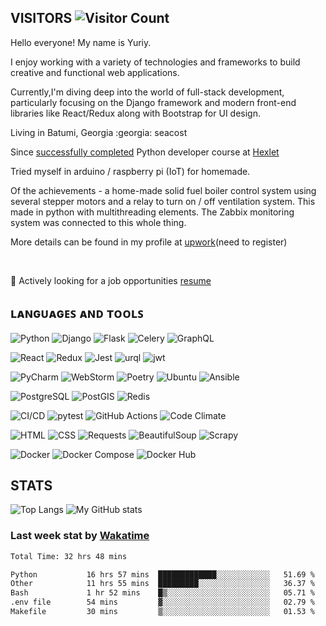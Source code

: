 <!-- ![](https://visitor-badge.glitch.me/badge?page_id=yuriy-kormin.yuriy.kormin) -->
## VISITORS ![Visitor Count](https://profile-counter.glitch.me/yuriy-kormin/count.svg?label=visitors&style=plastic)

Hello everyone! My name is Yuriy. 

I enjoy working with a variety of technologies
and frameworks to build creative and functional web applications. 

Currently,I'm diving deep into the world of full-stack development, particularly focusing
on the Django framework and modern front-end libraries like React/Redux along with 
Bootstrap for UI design.

<p>Living in Batumi, Georgia :georgia: seacost
<p>
Since <a href="https://ru.hexlet.io/u/tork">successfully completed</a> Python developer course at <a href ="https://ru.hexlet.io">Hexlet</a> <p>

Tried myself in arduino / raspberry pi (IoT) for homemade.
  
Of the achievements - a home-made solid fuel boiler control system using several stepper motors and a relay to turn on / off ventilation system. 
This made in python with multithreading elements. The Zabbix monitoring system was connected to this whole thing.
  
More details can be found in my profile at <a href = "https://www.upwork.com/freelancers/~013e3d9819e16cfade?s=1110580753891577856">upwork</a>(need to register)<p>
<br>
  
🔭 Actively looking for a job opportunities <a href="https://github.com/yuriy-kormin/yuriy-kormin/blob/main/Resume-KorminIurii.pdf">resume</a>

  
## ʟᴀɴɢᴜᴀɢᴇꜱ ᴀɴᴅ ᴛᴏᴏʟꜱ

![Python](https://img.shields.io/badge/-Python-3776AB?style=plastic&logo=python&logoColor=white)
![Django](https://img.shields.io/badge/-Django-092E20?logo=django&?style=plastic&logoColor=white)
![Flask](https://img.shields.io/badge/flask-%23FFFFFF.svg?style=plastic&logo=flask&logoColor=black)
![Celery](https://img.shields.io/badge/-Celery-37814A?logo=celery&style=plastic&logoColor=white)
![GraphQL](https://img.shields.io/badge/-GraphQL-E10098?style=plastic&logo=graphql&logoColor=white)

![React](https://img.shields.io/badge/-React-blue?style=plastic&logo=react&logoColor=white)
![Redux](https://img.shields.io/badge/-Redux-purple?style=plastic&logo=redux&logoColor=white)
![Jest](https://img.shields.io/badge/-Jest-red?style=plastic&logo=jest&logoColor=white)
![urql](https://img.shields.io/badge/-urql-blueviolet?style=plastic&logo=graphql&logoColor=white)
![jwt](https://img.shields.io/badge/-jwt-green?style=plastic&logo=json-web-tokens&logoColor=white)


![PyCharm](https://img.shields.io/badge/pycharm-%23000.svg?style=plastic&logo=pycharm&color=brightgreen)
![WebStorm](https://img.shields.io/badge/-WebStorm-blue?logo=webstorm&logoColor=white)
![Poetry](https://img.shields.io/badge/poetry-%231A1A1A.svg?style=plastic&logo=python&logoColor=white)
![Ubuntu](https://img.shields.io/badge/-Ubuntu-E95420?logo=ubuntu&style=plastic&logoColor=white)
![Ansible](https://img.shields.io/badge/-Ansible-EE0000?logo=ansible&style=plastic&logoColor=white)
 
![PostgreSQL](https://img.shields.io/badge/-PostgreSQL-4169E1?logo=postgresql&style=plastic&logoColor=white)
![PostGIS](https://img.shields.io/badge/-PostGIS-4169E1?logo=postgis&style=plastic&logoColor=white)
![Redis](https://img.shields.io/badge/-Redis-DC382D?style=plastic&logo=redis&logoColor=white)

![CI/CD](https://img.shields.io/badge/CI/CD-%23323330.svg?style=plastic&logo=dev.to&logoColor=white)
![pytest](https://img.shields.io/badge/pytest-%2300A3E0.svg?style=plastic&logo=pytest&logoColor=white)
![GitHub Actions](https://img.shields.io/badge/github_actions-%232088FF.svg?style=plastic&logo=github-actions&logoColor=white)
![Code Climate](https://img.shields.io/badge/code_climate-%233776AB.svg?style=plastic&logo=code-climate&logoColor=white)
  
![HTML](https://img.shields.io/badge/-HTML-E34F26?logo=html5&style=plastic&logoColor=white)
![CSS](https://img.shields.io/badge/-CSS-1572B6?logo=css3&style=plastic&logoColor=white)
![Requests](https://img.shields.io/badge/-Requests-0087EA?logo=requests&style=plastic&logoColor=white)
![BeautifulSoup](https://img.shields.io/badge/-BeautifulSoup-59666C?logo=beautifulsoup&style=plastic&logoColor=white)
![Scrapy](https://img.shields.io/badge/-Scrapy-000000?style=plastic&logo=scrapy&logoColor=white)
 
![Docker](https://img.shields.io/badge/-Docker-2496ED?logo=docker&style=plastic&logoColor=white)
![Docker Compose](https://img.shields.io/badge/docker_compose-%232496ED.svg?style=plastic&logo=docker&logoColor=white)
![Docker Hub](https://img.shields.io/badge/docker_hub-%230db7ed.svg?style=plastic&logo=docker&logoColor=white)

## STATS

![Top Langs](https://github-readme-stats.vercel.app/api/top-langs/?username=yuriy-kormin&theme=transparent&layout=compact&hide_border=true)
![My GitHub stats](https://github-readme-stats.vercel.app/api?username=yuriy-kormin&show_icons=true&hide_title=true&layout=compact&theme=transparent&hide_border=true&)

### Last week stat by [Wakatime](https://wakatime.com/)
<!--START_SECTION:waka-->

```txt
Total Time: 32 hrs 48 mins

Python           16 hrs 57 mins  █████████████░░░░░░░░░░░░   51.69 %
Other            11 hrs 55 mins  █████████░░░░░░░░░░░░░░░░   36.37 %
Bash             1 hr 52 mins    █▒░░░░░░░░░░░░░░░░░░░░░░░   05.71 %
.env file        54 mins         ▓░░░░░░░░░░░░░░░░░░░░░░░░   02.79 %
Makefile         30 mins         ▒░░░░░░░░░░░░░░░░░░░░░░░░   01.53 %
```

<!--END_SECTION:waka-->
